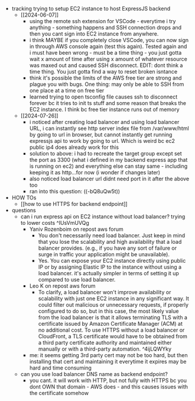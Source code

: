   * tracking trying to setup EC2 instance to host ExpressJS backend
    * [[2024-06-07]]
      * using the remote ssh extension for VSCode - everytime i try anything - something happens and SSH connection drops and then you cant sign into EC2 instance from anywhere. 
      * i think MAYBE if you completely close VSCode, you can now sign in through AWS console again (test this again). Tested again and i must have been wrong - must be a time thing - you just gotta wait x amount of time after using x amount of whatever resource was maxed out and caused SSH disconnect. EDIT: dont think a time thing. You just gotta find a way to reset broken isntance
      * think it's possible the limits of the AWS free tier are strong and plague you with bugs. One thing: may only be able to SSH from one place at a time on free tier
      * learned trying to open tsconfig file causes ssh to disconnect forever bc it tries to init ts stuff and some reason that breaks the EC2 instance. I think bc free tier instance runs out of memory
    * [[2024-07-26]]
      * i noticed after creating load balancer and using load balancer URL, i can instantly see http server index file from /var/www/html by going to url in browser, but cannot instantly get running expressjs api to work by going to url. Which is weird bc ec2 public ip4 does already work for this
      * solution to above: i had to recreate the target group except set the port as 3300 (what i defined in my backend express app that is running on ec2) and everything else can stay same - including keeping it as http...for now (i wonder if changes later)
      * also noticed load balancer url didnt need port in it after the above too
      * ran into this question: ((-bQ8uQw5t))
  * HOW TOs
    * [[how to use HTTPS for backend endpoint]]
  * questions
    * can i run express api on EC2 instance without load balancer? trying to lower costs ^IUsVmUVQg
      * Yaniv Rozenboim on repost aws forum
        * You don't necessarily need load balancer. Just keep in mind that you lose the scalability and high availability that a load balancer provides. (e.g., if you have any sort of failure or surge in traffic your application might be unavailable).
        * Yes. You can expose your EC2 instance directly using public IP or by assigning Elastic IP to the instance without using a load balancer. it's actually simpler in terms of setting it up compared to use load balancer.
      * Leo K on repost aws forum
        * To clarify, a load balancer won't improve availability or scalability with just one EC2 instance in any significant way. It could filter out malicious or unnecessary requests, if properly configured to do so, but in this case, the most likely value from the load balancer is that it allows terminating TLS with a certificate issued by Amazon Certificate Manager (ACM) at no additional cost. To use HTTPS without a load balancer or CloudFront, a TLS certificate would have to be obtained from a third party certificate authority and maintained either manually or with a third-party automation. ^4ijLQWYky
      * me: it seems getting 3rd party cert may not be too hard, but then installing that cert and maintaining it everytime it expires may be hard and time consuming
    * can you use load balancer DNS name as backend endpoint?
      * you cant. it will work with HTTP, but not fully with HTTPS bc you dont OWN that domain - AWS does - and this causes issues with the certificate somehow
